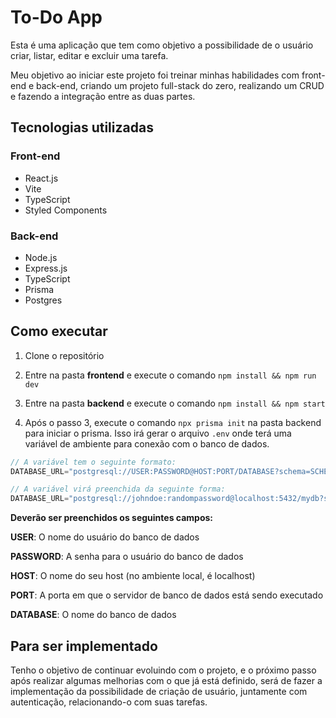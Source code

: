 # To-Do App

Esta é uma aplicação que tem como objetivo a possibilidade de o usuário criar, listar, editar e excluir uma tarefa. 

Meu objetivo ao iniciar este projeto foi treinar minhas habilidades com front-end e back-end, criando um projeto full-stack do zero, realizando um CRUD e fazendo a integração entre as duas partes.


## Tecnologias utilizadas

### Front-end
* React.js
* Vite
* TypeScript
* Styled Components 

### Back-end
* Node.js
* Express.js
* TypeScript
* Prisma
* Postgres

## Como executar

1. Clone o repositório

2. Entre na pasta **frontend** e execute o comando ` npm install && npm run dev `

3. Entre na pasta **backend** e execute o comando ` npm install && npm start `

4. Após o passo 3, execute o comando ` npx prisma init ` na pasta backend para iniciar o prisma. Isso irá gerar o arquivo `.env` onde terá uma variável de ambiente para conexão com o banco de dados.

``` js
// A variável tem o seguinte formato:
DATABASE_URL="postgresql://USER:PASSWORD@HOST:PORT/DATABASE?schema=SCHEMA"

// A variável virá preenchida da seguinte forma:
DATABASE_URL="postgresql://johndoe:randompassword@localhost:5432/mydb?schema=public"
```
**Deverão ser preenchidos os seguintes campos:**

**USER**: O nome do usuário do banco de dados

**PASSWORD**: A senha para o usuário do banco de dados

**HOST**: O nome do seu host (no ambiente local, é localhost)

**PORT**: A porta em que o servidor de banco de dados está sendo executado

**DATABASE**: O nome do banco de dados

## Para ser implementado

Tenho o objetivo de continuar evoluindo com o projeto, e o próximo passo após realizar algumas melhorias com o que já está definido, será de fazer a implementação da possibilidade de criação de usuário, juntamente com autenticação, relacionando-o com suas tarefas.
